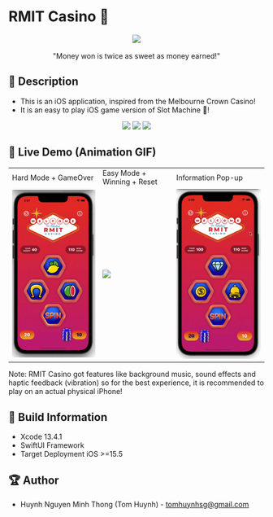 # RMIT Casino 🎰


<p align="center">
  <img width="500" src="https://i.imgur.com/7sMlQgo.png">
</p>

<p align="center">"Money won is twice as sweet as money earned!"</p>

## 📖 Description

- This is an iOS application, inspired from the Melbourne Crown Casino!
- It is an easy to play iOS game version of Slot Machine 🎰!
<p align="center">
  <img src="https://i.imgur.com/vaJypZ3.png" width="238" >
  <img src="https://i.imgur.com/gUmS8n5.png" width="238" >
  <img src="https://i.imgur.com/LpTyusp.png" width="239" >
</p>



## 🔮 Live Demo (Animation GIF)

<table>
  <tr>
    <td>Hard Mode + GameOver</td>
     <td>Easy Mode + Winning + Reset</td>
     <td>Information Pop-up</td>
  </tr>
  <tr>
    <td><img src="https://github.com/TomHuynhSG/RMIT-Casino/blob/main/sceenshots/rmit-casino-gif-hard-mode-gameover.gif?raw=true" width="245"></td>
    <td><img src="https://github.com/TomHuynhSG/RMIT-Casino/blob/main/sceenshots/rmit-casino-gif-easy-mode.gif?raw=true" width="245"></td>
    <td><img src="https://github.com/TomHuynhSG/RMIT-Casino/blob/main/sceenshots/rmit-casino-gif-info-view.gif?raw=true" width="245"></td>
   </tr>
 </table>
 
Note: RMIT Casino got features like background music, sound effects and haptic feedback (vibration) so for the best experience, it is recommended to play on an actual physical iPhone!
 
## 🔧 Build Information
- Xcode 13.4.1
- SwiftUI Framework
- Target Deployment iOS >=15.5

## 🏆 Author
- Huynh Nguyen Minh Thong (Tom Huynh) - tomhuynhsg@gmail.com
